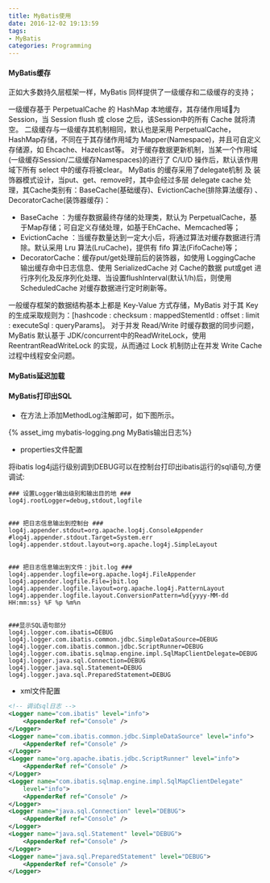 ```yaml
---
title: MyBatis使用
date: 2016-12-02 19:13:59
tags:
- MyBatis
categories: Programming
---
```


#### MyBatis缓存

正如大多数持久层框架一样，MyBatis 同样提供了一级缓存和二级缓存的支持；

<!-- more -->

一级缓存基于 PerpetualCache 的 HashMap 本地缓存，其存储作用域为 Session，当 Session flush 或 close 之后，该Session中的所有 Cache 就将清空。
二级缓存与一级缓存其机制相同，默认也是采用 PerpetualCache，HashMap存储，不同在于其存储作用域为 Mapper(Namespace)，并且可自定义存储源，如 Ehcache、Hazelcast等。
对于缓存数据更新机制，当某一个作用域(一级缓存Session/二级缓存Namespaces)的进行了 C/U/D 操作后，默认该作用域下所有 select 中的缓存将被clear。
MyBatis 的缓存采用了delegate机制 及 装饰器模式设计，当put、get、remove时，其中会经过多层 delegate cache 处理，其Cache类别有：BaseCache(基础缓存)、EvictionCache(排除算法缓存) 、DecoratorCache(装饰器缓存)：

* BaseCache         ：为缓存数据最终存储的处理类，默认为 PerpetualCache，基于Map存储；可自定义存储处理，如基于EhCache、Memcached等；
* EvictionCache    ：当缓存数量达到一定大小后，将通过算法对缓存数据进行清除。默认采用 Lru 算法(LruCache)，提供有 fifo 算法(FifoCache)等；
* DecoratorCache：缓存put/get处理前后的装饰器，如使用 LoggingCache 输出缓存命中日志信息、使用 SerializedCache 对 Cache的数据 put或get 进行序列化及反序列化处理、当设置flushInterval(默认1/h)后，则使用 ScheduledCache 对缓存数据进行定时刷新等。

一般缓存框架的数据结构基本上都是 Key-Value 方式存储，MyBatis 对于其 Key 的生成采取规则为：[hashcode : checksum : mappedStementId : offset : limit : executeSql : queryParams]。
对于并发 Read/Write 时缓存数据的同步问题，MyBatis 默认基于 JDK/concurrent中的ReadWriteLock，使用 ReentrantReadWriteLock 的实现，从而通过 Lock 机制防止在并发 Write Cache 过程中线程安全问题。

#### MyBatis延迟加载



#### MyBatis打印出SQL

* 在方法上添加MethodLog注解即可，如下图所示。

{% asset_img mybatis-logging.png MyBatis输出日志%}


* properties文件配置

将ibatis log4j运行级别调到DEBUG可以在控制台打印出ibatis运行的sql语句,方便调试: 

```
### 设置Logger输出级别和输出目的地 ###
log4j.rootLogger=debug,stdout,logfile


### 把日志信息输出到控制台 ###
log4j.appender.stdout=org.apache.log4j.ConsoleAppender
#log4j.appender.stdout.Target=System.err
log4j.appender.stdout.layout=org.apache.log4j.SimpleLayout


### 把日志信息输出到文件：jbit.log ###
log4j.appender.logfile=org.apache.log4j.FileAppender
log4j.appender.logfile.File=jbit.log
log4j.appender.logfile.layout=org.apache.log4j.PatternLayout
log4j.appender.logfile.layout.ConversionPattern=%d{yyyy-MM-dd HH:mm:ss} %F %p %m%n


###显示SQL语句部分
log4j.logger.com.ibatis=DEBUG 
log4j.logger.com.ibatis.common.jdbc.SimpleDataSource=DEBUG 
log4j.logger.com.ibatis.common.jdbc.ScriptRunner=DEBUG 
log4j.logger.com.ibatis.sqlmap.engine.impl.SqlMapClientDelegate=DEBUG 
log4j.logger.java.sql.Connection=DEBUG 
log4j.logger.java.sql.Statement=DEBUG 
log4j.logger.java.sql.PreparedStatement=DEBUG
```

* xml文件配置

```XML
<!-- 调试sql日志 -->
<Logger name="com.ibatis" level="info">
    <AppenderRef ref="Console" />
</Logger>
<Logger name="com.ibatis.common.jdbc.SimpleDataSource" level="info">
    <AppenderRef ref="Console" />
</Logger>
<Logger name="org.apache.ibatis.jdbc.ScriptRunner" level="info">
    <AppenderRef ref="Console" />
</Logger>
<Logger name="com.ibatis.sqlmap.engine.impl.SqlMapClientDelegate"
    level="info">
    <AppenderRef ref="Console" />
</Logger>
<Logger name="java.sql.Connection" level="DEBUG">
    <AppenderRef ref="Console" />
</Logger>
<Logger name="java.sql.Statement" level="DEBUG">
    <AppenderRef ref="Console" />
</Logger>
<Logger name="java.sql.PreparedStatement" level="DEBUG">
    <AppenderRef ref="Console" />
</Logger>
```


